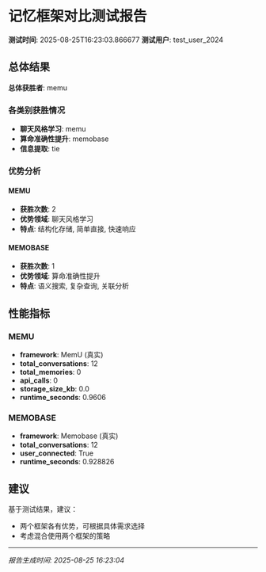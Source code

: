 # 记忆框架对比测试报告

**测试时间**: 2025-08-25T16:23:03.866677
**测试用户**: test_user_2024

## 总体结果

**总体获胜者**: memu

### 各类别获胜情况

- **聊天风格学习**: memu
- **算命准确性提升**: memobase
- **信息提取**: tie

### 优势分析

#### MEMU
- **获胜次数**: 2
- **优势领域**: 聊天风格学习
- **特点**: 结构化存储, 简单直接, 快速响应

#### MEMOBASE
- **获胜次数**: 1
- **优势领域**: 算命准确性提升
- **特点**: 语义搜索, 复杂查询, 关联分析

## 性能指标

### MEMU
- **framework**: MemU (真实)
- **total_conversations**: 12
- **total_memories**: 0
- **api_calls**: 0
- **storage_size_kb**: 0.0
- **runtime_seconds**: 0.9606

### MEMOBASE
- **framework**: Memobase (真实)
- **total_conversations**: 12
- **user_connected**: True
- **runtime_seconds**: 0.928826

## 建议

基于测试结果，建议：

- 两个框架各有优势，可根据具体需求选择
- 考虑混合使用两个框架的策略

---
*报告生成时间: 2025-08-25 16:23:04*
